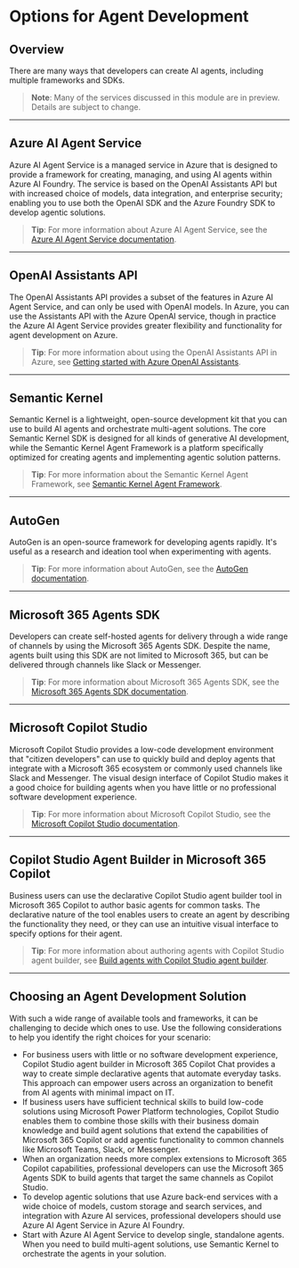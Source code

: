 # Options for Agent Development

## Overview

There are many ways that developers can create AI agents, including multiple frameworks and SDKs.

> **Note**: Many of the services discussed in this module are in preview. Details are subject to change.

---

## Azure AI Agent Service

Azure AI Agent Service is a managed service in Azure that is designed to provide a framework for creating, managing, and using AI agents within Azure AI Foundry. The service is based on the OpenAI Assistants API but with increased choice of models, data integration, and enterprise security; enabling you to use both the OpenAI SDK and the Azure Foundry SDK to develop agentic solutions.

> **Tip**: For more information about Azure AI Agent Service, see the [Azure AI Agent Service documentation](https://learn.microsoft.com/en-us/azure/ai-services/agent-service/).

---

## OpenAI Assistants API

The OpenAI Assistants API provides a subset of the features in Azure AI Agent Service, and can only be used with OpenAI models. In Azure, you can use the Assistants API with the Azure OpenAI service, though in practice the Azure AI Agent Service provides greater flexibility and functionality for agent development on Azure.

> **Tip**: For more information about using the OpenAI Assistants API in Azure, see [Getting started with Azure OpenAI Assistants](https://learn.microsoft.com/en-us/azure/ai-services/openai/assistants/).

---

## Semantic Kernel

Semantic Kernel is a lightweight, open-source development kit that you can use to build AI agents and orchestrate multi-agent solutions. The core Semantic Kernel SDK is designed for all kinds of generative AI development, while the Semantic Kernel Agent Framework is a platform specifically optimized for creating agents and implementing agentic solution patterns.

> **Tip**: For more information about the Semantic Kernel Agent Framework, see [Semantic Kernel Agent Framework](https://github.com/microsoft/semantic-kernel).

---

## AutoGen

AutoGen is an open-source framework for developing agents rapidly. It's useful as a research and ideation tool when experimenting with agents.

> **Tip**: For more information about AutoGen, see the [AutoGen documentation](https://github.com/microsoft/autogen).

---

## Microsoft 365 Agents SDK

Developers can create self-hosted agents for delivery through a wide range of channels by using the Microsoft 365 Agents SDK. Despite the name, agents built using this SDK are not limited to Microsoft 365, but can be delivered through channels like Slack or Messenger.

> **Tip**: For more information about Microsoft 365 Agents SDK, see the [Microsoft 365 Agents SDK documentation](https://learn.microsoft.com/en-us/microsoft-365/agents-sdk/).

---

## Microsoft Copilot Studio

Microsoft Copilot Studio provides a low-code development environment that "citizen developers" can use to quickly build and deploy agents that integrate with a Microsoft 365 ecosystem or commonly used channels like Slack and Messenger. The visual design interface of Copilot Studio makes it a good choice for building agents when you have little or no professional software development experience.

> **Tip**: For more information about Microsoft Copilot Studio, see the [Microsoft Copilot Studio documentation](https://learn.microsoft.com/en-us/microsoft-365/copilot-studio/).

---

## Copilot Studio Agent Builder in Microsoft 365 Copilot

Business users can use the declarative Copilot Studio agent builder tool in Microsoft 365 Copilot to author basic agents for common tasks. The declarative nature of the tool enables users to create an agent by describing the functionality they need, or they can use an intuitive visual interface to specify options for their agent.

> **Tip**: For more information about authoring agents with Copilot Studio agent builder, see [Build agents with Copilot Studio agent builder](https://learn.microsoft.com/en-us/microsoft-365/copilot-studio/agent-builder/).

---

## Choosing an Agent Development Solution

With such a wide range of available tools and frameworks, it can be challenging to decide which ones to use. Use the following considerations to help you identify the right choices for your scenario:

- For business users with little or no software development experience, Copilot Studio agent builder in Microsoft 365 Copilot Chat provides a way to create simple declarative agents that automate everyday tasks. This approach can empower users across an organization to benefit from AI agents with minimal impact on IT.
- If business users have sufficient technical skills to build low-code solutions using Microsoft Power Platform technologies, Copilot Studio enables them to combine those skills with their business domain knowledge and build agent solutions that extend the capabilities of Microsoft 365 Copilot or add agentic functionality to common channels like Microsoft Teams, Slack, or Messenger.
- When an organization needs more complex extensions to Microsoft 365 Copilot capabilities, professional developers can use the Microsoft 365 Agents SDK to build agents that target the same channels as Copilot Studio.
- To develop agentic solutions that use Azure back-end services with a wide choice of models, custom storage and search services, and integration with Azure AI services, professional developers should use Azure AI Agent Service in Azure AI Foundry.
- Start with Azure AI Agent Service to develop single, standalone agents. When you need to build multi-agent solutions, use Semantic Kernel to orchestrate the agents in your solution.

